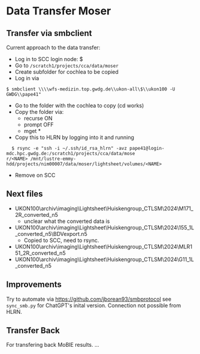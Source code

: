 # Data Transfer Moser

## Transfer via smbclient

Current approach to the data transfer:
- Log in to SCC login node:
  $ 
- Go to `/scratch1/projects/cca/data/moser`
- Create subfolder <NAME> for cochlea to be copied 
- Log in via 
```
$ smbclient \\\\wfs-medizin.top.gwdg.de\\ukon-all\$\\ukon100 -U GWDG\\pape41"
```
- Go to the folder with the cochlea to copy (cd works)
- Copy the folder via:
    - recurse ON
    - prompt OFF
    - mget *
- Copy this to HLRN by logging into it and running
```
  $ rsync -e "ssh -i ~/.ssh/id_rsa_hlrn" -avz pape41@login-mdc.hpc.gwdg.de:/scratch1/projects/cca/data/mose
r/<NAME> /mnt/lustre-emmy-hdd/projects/nim00007/data/moser/lightsheet/volumes/<NAME>
```
- Remove on SCC

## Next files

- UKON100\archiv\imaging\Lightsheet\Huiskengroup_CTLSM\2024\M171_2R_converted_n5
    - unclear what the converted data is
- UKON100\archiv\imaging\Lightsheet\Huiskengroup_CTLSM\2024\155_1L_converted_n5\BDVexport.n5
    - Copied to SCC, need to rsync.
- UKON100\archiv\imaging\Lightsheet\Huiskengroup_CTLSM\2024\MLR151_2R_converted_n5
- UKON100\archiv\imaging\Lightsheet\Huiskengroup_CTLSM\2024\G11_1L_converted_n5

## Improvements

Try to automate via https://github.com/jborean93/smbprotocol see `sync_smb.py` for ChatGPT's inital version.
Connection not possible from HLRN.

## Transfer Back

For transfering back MoBIE results.
...
